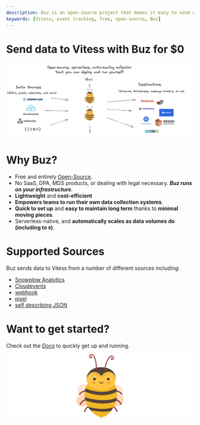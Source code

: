 ```yaml
---
description: Buz is an open-source project that makes it easy to send data to Vitess
keywords: [Vitess, event tracking, free, open-source, Buz]
---
```


# Send data to Vitess with Buz for $0

![buzz](../../../static/img/buzflow.png)


# Why Buz?

- Free and entirely [Open-Source](https://github.com/silverton-io/buz).
- No SaaS, DPA, MDS products, or dealing with legal necessary. ***Buz runs on your infrastructure***.
- **Lightweight** and **cost-efficient**
- **Empowers teams to run their own data collection systems**.
- **Quick to set up** and **easy to maintain long term** thanks to **minimal moving pieces**.
- Serverless-native, and **automatically scales as data volumes do (including to `0`)**.


# Supported Sources

Buz sends data to Vitess from a number of different sources including:

- [Snowplow Analytics](/sources/snowplow-analytics)
- [Cloudevents](/sources/cloudevents)
- [webhook](/sources/webhook)
- [pixel](/sources/pixel)
- [self describing JSON](/sources/self-describing-json)


# Want to get started?

Check out the [Docs](/) to quickly get up and running.


![buzz](../../../static/img/buzz.png)
